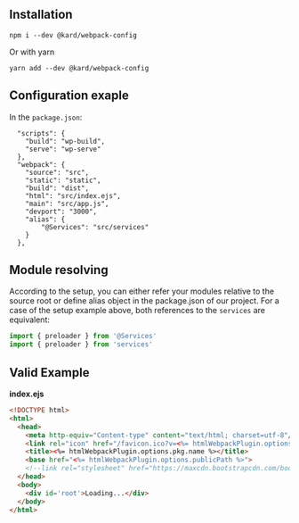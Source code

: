 ## Installation

`npm i --dev @kard/webpack-config`

Or with yarn

`yarn add --dev @kard/webpack-config`

## Configuration exaple

In the `package.json`:

```
  "scripts": {
    "build": "wp-build",
    "serve": "wp-serve"
  },
  "webpack": {
    "source": "src",
    "static": "static",
    "build": "dist",
    "html": "src/index.ejs",
    "main": "src/app.js",
    "devport": "3000",
    "alias": {
        "@Services": "src/services"
    }
  },
```


## Module resolving

According to the setup, you can either refer your modules relative to the source root or define alias object in the package.json of our project. For a case of the setup example above, both references to the `services` are equivalent:
```js
import { preloader } from '@Services'
import { preloader } from 'services'
```

## Valid Example

__index.ejs__
```html
<!DOCTYPE html>
<html>
  <head>
    <meta http-equiv="Content-type" content="text/html; charset=utf-8"/>
    <link rel="icon" href="/favicon.ico?v=<%= htmlWebpackPlugin.options.favid %>">
    <title><%= htmlWebpackPlugin.options.pkg.name %></title>
    <base href="<%= htmlWebpackPlugin.options.publicPath %>">
    <!--link rel="stylesheet" href="https://maxcdn.bootstrapcdn.com/bootstrap/4.0.0-alpha.6/css/bootstrap.min.css"-->
  </head>
  <body>
    <div id='root'>Loading...</div>
  </body>
</html>
```
